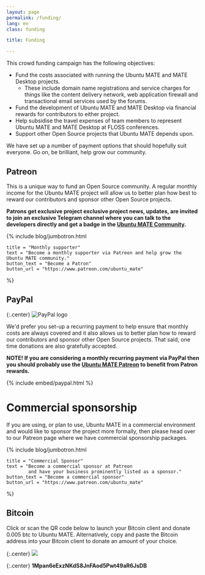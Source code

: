 ```yaml
---
layout: page
permalink: /funding/
lang: en
class: funding

title: Funding

---
```


This crowd funding campaign has the following objectives:

  * Fund the costs associated with running the Ubuntu MATE and MATE Desktop projects.
    * These include domain name registrations and service charges for things like the content delivery network, web application firewall and transactional email services used by the forums.
  * Fund the development of Ubuntu MATE and MATE Desktop via financial rewards for contributors to either project.
  * Help subsidise the travel expenses of team members to represent Ubuntu MATE and MATE Desktop at FLOSS conferences.
  * Support other Open Source projects that Ubuntu MATE depends upon.

We have set up a number of payment options that should hopefully suit
everyone. Go on, be brilliant, help grow our community.

## Patreon

This is a unique way to fund an Open Source community. A regular
monthly income for the Ubuntu MATE project will allow us to better plan
how best to reward our contributors and sponsor other Open Source
projects.

**Patrons get exclusive project exclusive project news, updates, are invited
to join an exclusive Telegram channel where you can talk to the developers
directly and get a badge in the [Ubuntu MATE Community](https://ubuntu-mate.community).**


{% include blog/jumbotron.html

    title = "Monthly supporter"
    text = "Become a monthly supporter via Patreon and help grow the Ubuntu MATE community."
    button_text = "Become a Patron"
    button_url = "https://www.patreon.com/ubuntu_mate"

%}


## PayPal

{:.center}
![PayPal logo](/images/brands/paypal.svg)

We'd prefer you set-up a recurring payment to help ensure that monthly
costs are always covered and it also allows us to better plan how to
reward our contributors and sponsor other Open Source projects.
That said, one time donations are also gratefully accepted.

**NOTE! If you are considering a monthly recurring payment via PayPal then
you should probably use the [Ubuntu MATE Patreon](https://www.patreon.com/ubuntu_mate)
to benefit from Patron rewards.**

{% include embed/paypal.html %}


# Commercial sponsorship

If you are using, or plan to use, Ubuntu MATE in a commercial
environment and would like to sponsor the project more formally, then
please head over to our Patreon page where we have commercial
sponsorship packages.


{% include blog/jumbotron.html

    title = "Commercial Sponsor"
    text = "Become a commercial sponsor at Patreon
            and have your business prominently listed as a sponsor."
    button_text = "Become a commercial sponsor"
    button_url = "https://www.patreon.com/ubuntu_mate"

%}


## Bitcoin

Click or scan the QR code below to launch your Bitcoin client and
donate 0.005 btc to Ubuntu MATE. Alternatively, copy and paste the
Bitcoin address into your Bitcoin client to donate an amount of your choice.

{:.center}
[![](https://chart.googleapis.com/chart?chs=384x384&cht=qr&chl=bitcoin:1Mpan6eExzNKdS8JnFAod5Pwt49aR6JsDB?amount=0.005&message=Donate_0.005_btc_to_Ubuntu_MATE)](bitcoin:1Mpan6eExzNKdS8JnFAod5Pwt49aR6JsDB?amount=0.055&label=Ubuntu%20MATE)

{:.center}
**1Mpan6eExzNKdS8JnFAod5Pwt49aR6JsDB**
